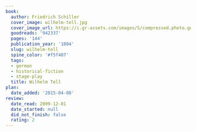 ```yaml
---
book:
  author: Friedrich Schiller
  cover_image: wilhelm-tell.jpg
  cover_image_url: https://i.gr-assets.com/images/S/compressed.photo.goodreads.com/books/1179652401l/942337.jpg
  goodreads: '942337'
  pages: '144'
  publication_year: '1804'
  slug: wilhelm-tell
  spine_color: '#f5f407'
  tags:
  - german
  - historical-fiction
  - stage-play
  title: Wilhelm Tell
plan:
  date_added: '2015-04-08'
review:
  date_read: 2009-12-01
  date_started: null
  did_not_finish: false
  rating: 2
---
```

